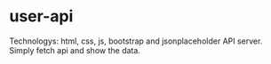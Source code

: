 # user-api

Technologys: html, css, js, bootstrap and jsonplaceholder API server. <br>
Simply fetch api and show the data. 
